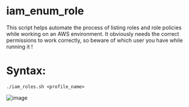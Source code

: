 # iam_enum_role

This script helps automate the process of listing roles and role policies while working on an AWS environment.
It obviously needs the correct permissions to work correctly, so beware of which user you have while running it !

# Syntax:

```
./iam_roles.sh <profile_name>
```

![image](https://github.com/user-attachments/assets/c3435c46-eb97-44ef-9af4-e2be8115a2c0)
